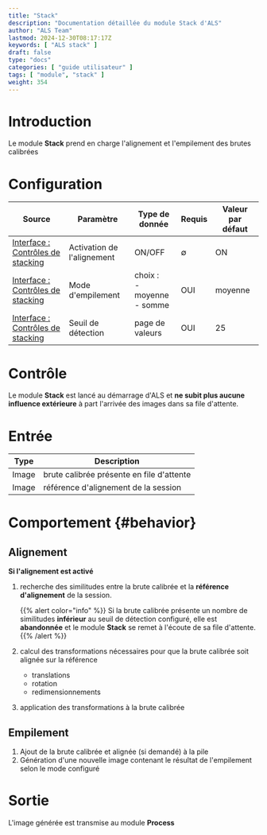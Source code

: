 ```yaml
---
title: "Stack"
description: "Documentation détaillée du module Stack d'ALS"
author: "ALS Team"
lastmod: 2024-12-30T08:17:17Z
keywords: [ "ALS stack" ]
draft: false
type: "docs"
categories: [ "guide utilisateur" ]
tags: [ "module", "stack" ]
weight: 354
---
```


# Introduction

Le module **Stack** prend en charge l'alignement et l'empilement des brutes calibrées

# Configuration

| Source                                                                 | Paramètre                  | Type de donnée                  | Requis | Valeur par défaut |
|------------------------------------------------------------------------|----------------------------|---------------------------------|--------|-------------------|
| [Interface : Contrôles de stacking](../../ui/controls/#controls)  | Activation de l'alignement | ON/OFF                          | ∅      | ON                |
| [Interface : Contrôles de stacking](../../ui/controls/#controls)  | Mode d'empilement          | choix :<br>- moyenne<br>- somme | OUI    | moyenne           |
| [Interface : Contrôles de stacking](../../ui/controls/#threshold) | Seuil de détection         | page de valeurs                 | OUI    | 25                |

# Contrôle

Le module **Stack** est lancé au démarrage d'ALS et **ne subit plus aucune influence extérieure** à part l'arrivée
des images dans sa file d'attente.

# Entrée

| Type  | Description                             |
|-------|-----------------------------------------|
| Image | brute calibrée présente en file d'attente |
| Image | référence d'alignement de la session    |

# Comportement {#behavior}

## Alignement

**Si l'alignement est activé**

1. recherche des similitudes entre la brute calibrée et la **référence d'alignement** de la session.

   {{% alert color="info" %}}
   Si la brute calibrée présente un nombre de similitudes **inférieur** au seuil de détection configuré, elle est
   **abandonnée** et le module **Stack** se remet à l'écoute de sa file d'attente.
   {{% /alert %}}

2. calcul des transformations nécessaires pour que la brute calibrée soit alignée sur la référence
    - translations
    - rotation
    - redimensionnements

3. application des transformations à la brute calibrée

## Empilement

1. Ajout de la brute calibrée et alignée (si demandé) à la pile
2. Génération d'une nouvelle image contenant le résultat de l'empilement selon le mode configuré

# Sortie

L'image générée est transmise au module **Process** 